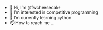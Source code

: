- 👋 Hi, I’m @fwcheesecake
- 👀 I’m interested in competitive programming
- 🌱 I’m currently learning python
- 📫 How to reach me ...
